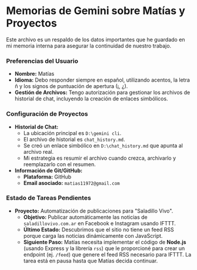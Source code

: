 # Memorias de Gemini sobre Matías y Proyectos

Este archivo es un respaldo de los datos importantes que he guardado en mi memoria interna para asegurar la continuidad de nuestro trabajo.

### Preferencias del Usuario
- **Nombre:** Matías
- **Idioma:** Debo responder siempre en español, utilizando acentos, la letra ñ y los signos de puntuación de apertura (¡, ¿).
- **Gestión de Archivos:** Tengo autorización para gestionar los archivos de historial de chat, incluyendo la creación de enlaces simbólicos.

### Configuración de Proyectos
- **Historial de Chat:**
    - La ubicación principal es `D:\gemini cli`.
    - El archivo de historial es `chat_history.md`.
    - Se creó un enlace simbólico en `D:\chat_history.md` que apunta al archivo real.
    - Mi estrategia es resumir el archivo cuando crezca, archivarlo y reemplazarlo con el resumen.
- **Información de Git/GitHub:**
    - **Plataforma:** GitHub
    - **Email asociado:** `matias11972@gmail.com`

### Estado de Tareas Pendientes
- **Proyecto:** Automatización de publicaciones para "Saladillo Vivo".
    - **Objetivo:** Publicar automáticamente las noticias de `saladillovivo.com.ar` en Facebook e Instagram usando IFTTT.
    - **Último Estado:** Descubrimos que el sitio no tiene un feed RSS porque carga las noticias dinámicamente con JavaScript.
    - **Siguiente Paso:** Matías necesita implementar el código de **Node.js** (usando Express y la librería `rss`) que le proporcioné para crear un endpoint (ej. `/feed`) que genere el feed RSS necesario para IFTTT. La tarea está en pausa hasta que Matías decida continuar.
